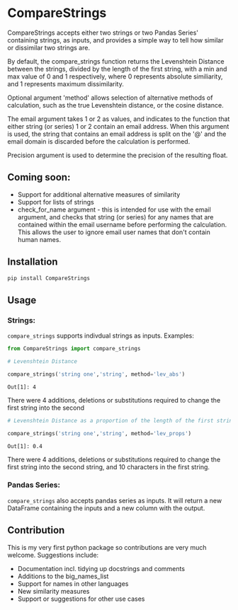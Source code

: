 # CompareStrings

CompareStrings accepts either two strings or two Pandas Series' containing 
strings, as inputs, and provides a simple way to tell how similar or dissimilar 
two strings are.

By default, the compare_strings function returns the Levenshtein Distance 
between the strings, divided by the length of the first string, with a min and 
max value of 0 and 1 respectively, where 0 represents absolute similiarity, 
and 1 represents maximum dissimilarity.

Optional argument 'method' allows selection of alternative methods of 
calculation, such as the true Levenshtein distance, or the cosine distance. 

The email argument takes 1 or 2 as values, and indicates to the function that 
either string (or series) 1 or 2 contain an email address. When this argument
is used, the string that contains an email address is split on the '@' and the
email domain is discarded before the calculation is performed.

Precision argument is used to determine the precision of the resulting float.

## Coming soon: 
- Support for additional alternative measures of similarity
- Support for lists of strings
- check_for_name argument - this is intended for use with the email argument,
and checks that string (or series) for any names that are contained within the 
email username before performing the calculation. This allows the user to 
ignore email user names that don't contain human names.
  

## Installation
```python
pip install CompareStrings
```

## Usage
### Strings: 
`compare_strings` supports indivdual strings as inputs. Examples: 

```python
from CompareStrings import compare_strings

# Levenshtein Distance

compare_strings('string one','string', method='lev_abs')
```
`Out[1]: 4`

There were 4 additions, deletions or substitutions required to change the first
string into the second

```python
# Levenshtein Distance as a proportion of the length of the first string (0 - 1)

compare_strings('string one','string', method='lev_props')
```
`Out[1]: 0.4`

There were 4 additions, deletions or substitutions required to change the first
string into the second string, and 10 characters in the first string. 

### Pandas Series:
`compare_strings` also accepts pandas series as inputs. It will return a new
DataFrame containing the inputs and a new column with the output. 

## Contribution
This is my very first python package so contributions are very much welcome. 
Suggestions include: 
- Documentation incl. tidying up docstrings and comments
- Additions to the big_names_list
- Support for names in other languages
- New similarity measures 
- Support or suggestions for other use cases